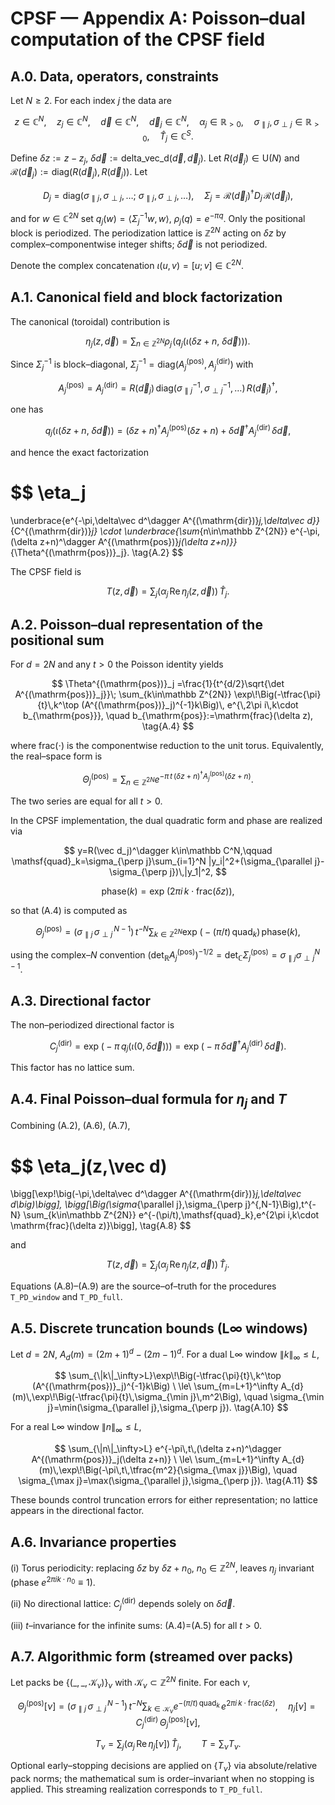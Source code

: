 #  CPSF — Appendix A: Poisson–dual computation of the CPSF field

## A.0. Data, operators, constraints

Let $N\ge 2$. For each index $j$ the data are

$$
z\in\mathbb C^N,\quad z_j\in\mathbb C^N,\quad \vec d\in\mathbb C^N,\quad \vec d_j\in\mathbb C^N,\quad
\alpha_j\in\mathbb R_{>0},\quad \sigma_{\parallel j},\sigma_{\perp j}\in\mathbb R_{>0},\quad \hat T_j\in\mathbb C^S.
$$

Define $\delta z:=z-z_j$, $\delta\vec d:=\mathrm{delta\_vec\_d}(\vec d,\vec d_j)$. Let $R(\vec d_j)\in\mathrm U(N)$ and
$\mathcal R(\vec d_j):=\mathrm{diag}(R(\vec d_j),R(\vec d_j))$.
Let

$$
D_j=\mathrm{diag}(\sigma_{\parallel j},\sigma_{\perp j},\dots;\ \sigma_{\parallel j},\sigma_{\perp j},\dots),
\quad
\Sigma_j=\mathcal R(\vec d_j)^\dagger D_j\,\mathcal R(\vec d_j),
$$

and for $w\in\mathbb C^{2N}$ set $q_j(w)=\langle \Sigma_j^{-1}w,w\rangle$, $\rho_j(q)=e^{-\pi q}$.
Only the positional block is periodized. The periodization lattice is $\mathbb Z^{2N}$ acting on $\delta z$ by complex–componentwise integer shifts; $\delta\vec d$ is not periodized.&#x20;

Denote the complex concatenation $\iota(u,v)=[u;v]\in\mathbb C^{2N}$.&#x20;

## A.1. Canonical field and block factorization

The canonical (toroidal) contribution is

$$
\eta_j(z,\vec d)=\sum_{n\in\mathbb Z^{2N}}\rho_j\!\Big(q_j\big(\iota(\delta z+n,\ \delta\vec d)\big)\Big).
\tag{A.1}
$$

Since $\Sigma_j^{-1}$ is block–diagonal, $\Sigma_j^{-1}=\mathrm{diag}(A^{(\mathrm{pos})}_j,A^{(\mathrm{dir})}_j)$ with

$$
A^{(\mathrm{pos})}_j=A^{(\mathrm{dir})}_j
=R(\vec d_j)\,\mathrm{diag}(\sigma_{\parallel j}^{-1},\sigma_{\perp j}^{-1},\dots)\,R(\vec d_j)^\dagger,
$$

one has

$$
q_j\big(\iota(\delta z+n,\ \delta\vec d)\big)
=(\delta z+n)^\dagger A^{(\mathrm{pos})}_j(\delta z+n)+\delta\vec d^\dagger A^{(\mathrm{dir})}_j\,\delta\vec d,
$$

and hence the exact factorization

$$
\eta_j
=
\underbrace{e^{-\pi\,\delta\vec d^\dagger A^{(\mathrm{dir})}_j\,\delta\vec d}}_{C^{(\mathrm{dir})}_j}
\cdot
\underbrace{\sum_{n\in\mathbb Z^{2N}} e^{-\pi\,(\delta z+n)^\dagger A^{(\mathrm{pos})}_j(\delta z+n)}}_{\Theta^{(\mathrm{pos})}_j}.
\tag{A.2}
$$



The CPSF field is

$$
T(z,\vec d)=\sum_j\big(\alpha_j\,\mathrm{Re}\,\eta_j(z,\vec d)\big)\,\hat T_j.
\tag{A.3}
$$



## A.2. Poisson–dual representation of the positional sum

For $d=2N$ and any $t>0$ the Poisson identity yields

$$
\Theta^{(\mathrm{pos})}_j
=\frac{1}{t^{d/2}\sqrt{\det A^{(\mathrm{pos})}_j}}\;
\sum_{k\in\mathbb Z^{2N}}
\exp\!\Big(-\tfrac{\pi}{t}\,k^\top (A^{(\mathrm{pos})}_j)^{-1}k\Big)\,
e^{\,2\pi i\,k\cdot b_{\mathrm{pos}}},
\quad
b_{\mathrm{pos}}:=\mathrm{frac}(\delta z),
\tag{A.4}
$$

where $\mathrm{frac}(\cdot)$ is the componentwise reduction to the unit torus. Equivalently, the real–space form is

$$
\Theta^{(\mathrm{pos})}_j
=\sum_{n\in\mathbb Z^{2N}} e^{-\pi\,t\,(\delta z+n)^\dagger A^{(\mathrm{pos})}_j(\delta z+n)}.
\tag{A.5}
$$

The two series are equal for all $t>0$.&#x20;

In the CPSF implementation, the dual quadratic form and phase are realized via

$$
y=R(\vec d_j)^\dagger k\in\mathbb C^N,\qquad
\mathsf{quad}_k=\sigma_{\perp j}\sum_{i=1}^N |y_i|^2+(\sigma_{\parallel j}-\sigma_{\perp j})\,|y_1|^2,
$$

$$
\mathrm{phase}(k)=\exp\!\big(2\pi i\,k\cdot \mathrm{frac}(\delta z)\big),
$$

so that (A.4) is computed as

$$
\Theta^{(\mathrm{pos})}_j
=\Big(\sigma_{\parallel j}\,\sigma_{\perp j}^{\,N-1}\Big)\,t^{-N}
\sum_{k\in\mathbb Z^{2N}} \exp\!\big(-(\pi/t)\,\mathsf{quad}_k\big)\,\mathrm{phase}(k),
\tag{A.6}
$$

using the complex–$N$ convention $\big(\det_{\mathbb R}A^{(\mathrm{pos})}_j\big)^{-1/2}=\det_{\mathbb C}\Sigma^{(\mathrm{pos})}_j=\sigma_{\parallel j}\sigma_{\perp j}^{N-1}$.&#x20;

## A.3. Directional factor

The non–periodized directional factor is

$$
C^{(\mathrm{dir})}_j
=\exp\!\Big(-\pi\,q_j\big(\iota(0,\delta\vec d)\big)\Big)
=\exp\!\big(-\pi\,\delta\vec d^\dagger A^{(\mathrm{dir})}_j\,\delta\vec d\big).
\tag{A.7}
$$

This factor has no lattice sum.&#x20;

## A.4. Final Poisson–dual formula for $\eta_j$ and $T$

Combining (A.2), (A.6), (A.7),

$$
\eta_j(z,\vec d)
=
\bigg[\exp\!\big(-\pi\,\delta\vec d^\dagger A^{(\mathrm{dir})}_j\,\delta\vec d\big)\bigg]\,
\bigg[\Big(\sigma_{\parallel j}\,\sigma_{\perp j}^{\,N-1}\Big)\,t^{-N}
\sum_{k\in\mathbb Z^{2N}} e^{-(\pi/t)\,\mathsf{quad}_k}\,e^{2\pi i\,k\cdot \mathrm{frac}(\delta z)}\bigg],
\tag{A.8}
$$

and

$$
T(z,\vec d)=\sum_j\big(\alpha_j\,\mathrm{Re}\,\eta_j(z,\vec d)\big)\,\hat T_j.
\tag{A.9}
$$

Equations (A.8)–(A.9) are the source–of–truth for the procedures `T_PD_window` and `T_PD_full`.&#x20;

## A.5. Discrete truncation bounds (L∞ windows)

Let $d=2N$, $A_d(m)=(2m{+}1)^d-(2m{-}1)^d$. For a dual L∞ window $\|k\|_\infty\le L$,

$$
\sum_{\|k\|_\infty>L}\exp\!\Big(-\tfrac{\pi}{t}\,k^\top (A^{(\mathrm{pos})}_j)^{-1}k\Big)
\ \le\
\sum_{m=L+1}^\infty A_{d}(m)\,\exp\!\Big(-\tfrac{\pi}{t}\,\sigma_{\min j}\,m^2\Big),
\quad \sigma_{\min j}=\min(\sigma_{\parallel j},\sigma_{\perp j}).
\tag{A.10}
$$

For a real L∞ window $\|n\|_\infty\le L$,

$$
\sum_{\|n\|_\infty>L} e^{-\pi\,t\,(\delta z+n)^\dagger A^{(\mathrm{pos})}_j(\delta z+n)}
\ \le\
\sum_{m=L+1}^\infty A_{d}(m)\,\exp\!\Big(-\pi\,t\,\tfrac{m^2}{\sigma_{\max j}}\Big),
\quad \sigma_{\max j}=\max(\sigma_{\parallel j},\sigma_{\perp j}).
\tag{A.11}
$$

These bounds control truncation errors for either representation; no lattice appears in the directional factor.&#x20;

## A.6. Invariance properties

(i) Torus periodicity: replacing $\delta z$ by $\delta z+n_0$, $n_0\in\mathbb Z^{2N}$, leaves $\eta_j$ invariant (phase $e^{2\pi i k\cdot n_0}\equiv 1$). 

(ii) No directional lattice: $C^{(\mathrm{dir})}_j$ depends solely on $\delta\vec d$. 

(iii) $t$–invariance for the infinite sums: (A.4)=(A.5) for all $t>0$.&#x20; 

## A.7. Algorithmic form (streamed over packs)

Let packs be $\{(\_,\_,\mathcal K_\nu)\}_\nu$ with $\mathcal K_\nu\subset\mathbb Z^{2N}$ finite. For each $\nu$,

$$
\Theta^{(\mathrm{pos})}_j[\nu]
=\Big(\sigma_{\parallel j}\,\sigma_{\perp j}^{\,N-1}\Big)\,t^{-N}
\sum_{k\in\mathcal K_\nu} e^{-(\pi/t)\,\mathsf{quad}_k}\,e^{2\pi i\,k\cdot \mathrm{frac}(\delta z)},
\quad
\eta_j[\nu]=C^{(\mathrm{dir})}_j\,\Theta^{(\mathrm{pos})}_j[\nu],
$$

$$
T_\nu=\sum_j \big(\alpha_j\,\mathrm{Re}\,\eta_j[\nu]\big)\,\hat T_j,\qquad
T=\sum_\nu T_\nu.
\tag{A.12}
$$

Optional early–stopping decisions are applied on $\{T_\nu\}$ via absolute/relative pack norms; the mathematical sum is order–invariant when no stopping is applied. This streaming realization corresponds to `T_PD_full`.&#x20;
